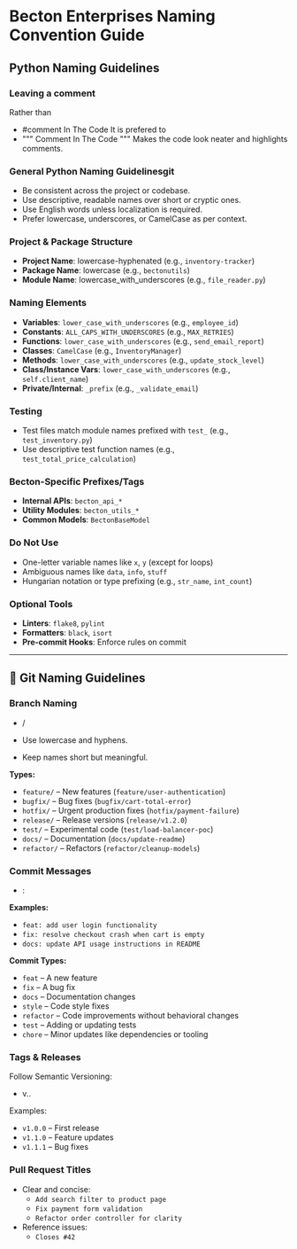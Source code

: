 # Becton Enterprises Naming Convention Guide

## Python Naming Guidelines

### Leaving a comment
Rather than
- #comment In The Code
It is prefered to 
- """
      Comment In The Code
  """
Makes the code look neater and highlights comments.

### General Python Naming Guidelinesgit 
- Be consistent across the project or codebase.
- Use descriptive, readable names over short or cryptic ones.
- Use English words unless localization is required.
- Prefer lowercase, underscores, or CamelCase as per context.

### Project & Package Structure
- **Project Name**: lowercase-hyphenated (e.g., `inventory-tracker`)
- **Package Name**: lowercase (e.g., `bectonutils`)
- **Module Name**: lowercase_with_underscores (e.g., `file_reader.py`)

### Naming Elements
- **Variables**: `lower_case_with_underscores` (e.g., `employee_id`)
- **Constants**: `ALL_CAPS_WITH_UNDERSCORES` (e.g., `MAX_RETRIES`)
- **Functions**: `lower_case_with_underscores` (e.g., `send_email_report`)
- **Classes**: `CamelCase` (e.g., `InventoryManager`)
- **Methods**: `lower_case_with_underscores` (e.g., `update_stock_level`)
- **Class/Instance Vars**: `lower_case_with_underscores` (e.g., `self.client_name`)
- **Private/Internal**: `_prefix` (e.g., `_validate_email`)

### Testing
- Test files match module names prefixed with `test_` (e.g., `test_inventory.py`)
- Use descriptive test function names (e.g., `test_total_price_calculation`)

### Becton-Specific Prefixes/Tags
- **Internal APIs**: `becton_api_*`
- **Utility Modules**: `becton_utils_*`
- **Common Models**: `BectonBaseModel`

### Do Not Use
- One-letter variable names like `x`, `y` (except for loops)
- Ambiguous names like `data`, `info`, `stuff`
- Hungarian notation or type prefixing (e.g., `str_name`, `int_count`)

### Optional Tools
- **Linters**: `flake8`, `pylint`
- **Formatters**: `black`, `isort`
- **Pre-commit Hooks**: Enforce rules on commit

---

## 🔧 Git Naming Guidelines

### Branch Naming
- <type>/<short-description>

- Use lowercase and hyphens.
- Keep names short but meaningful.

**Types:**
- `feature/` – New features (`feature/user-authentication`)
- `bugfix/` – Bug fixes (`bugfix/cart-total-error`)
- `hotfix/` – Urgent production fixes (`hotfix/payment-failure`)
- `release/` – Release versions (`release/v1.2.0`)
- `test/` – Experimental code (`test/load-balancer-poc`)
- `docs/` – Documentation (`docs/update-readme`)
- `refactor/` – Refactors (`refactor/cleanup-models`)

### Commit Messages
- <type>: <short summary>

**Examples:**
- `feat: add user login functionality`
- `fix: resolve checkout crash when cart is empty`
- `docs: update API usage instructions in README`

**Commit Types:**
- `feat` – A new feature
- `fix` – A bug fix
- `docs` – Documentation changes
- `style` – Code style fixes
- `refactor` – Code improvements without behavioral changes
- `test` – Adding or updating tests
- `chore` – Minor updates like dependencies or tooling

### Tags & Releases
Follow Semantic Versioning:
- v<MAJOR>.<MINOR>.<PATCH>


Examples:
- `v1.0.0` – First release
- `v1.1.0` – Feature updates
- `v1.1.1` – Bug fixes

### Pull Request Titles
- Clear and concise:
  - `Add search filter to product page`
  - `Fix payment form validation`
  - `Refactor order controller for clarity`
- Reference issues:
  - `Closes #42`

